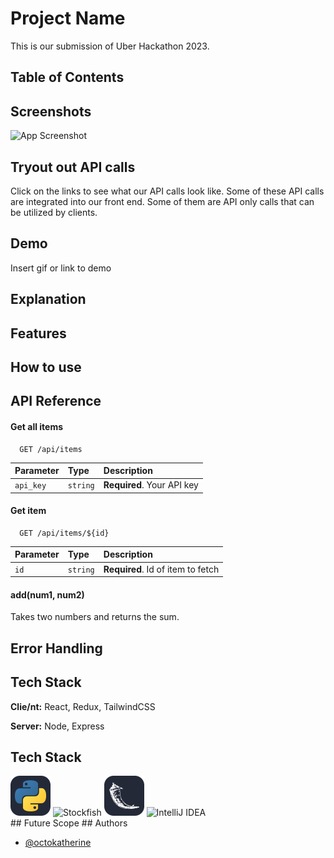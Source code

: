 # Project Name

This is our submission of Uber Hackathon 2023.
## Table of Contents
## Screenshots

![App Screenshot](https://via.placeholder.com/468x300?text=App+Screenshot+Here)


## Tryout out API calls
Click on the links to see what our API calls look like. Some of these API calls are integrated into our front end. Some of them are API only calls that can be utilized by clients.
## Demo

Insert gif or link to demo


## Explanation
## Features
## How to use
## API Reference

#### Get all items

```http
  GET /api/items
```

| Parameter | Type     | Description                |
| :-------- | :------- | :------------------------- |
| `api_key` | `string` | **Required**. Your API key |

#### Get item

```http
  GET /api/items/${id}
```

| Parameter | Type     | Description                       |
| :-------- | :------- | :-------------------------------- |
| `id`      | `string` | **Required**. Id of item to fetch |

#### add(num1, num2)

Takes two numbers and returns the sum.


## Error Handling
## Tech Stack

**Clie/nt:** React, Redux, TailwindCSS

**Server:** Node, Express

## Tech Stack
<div>
    <img src="https://raw.githubusercontent.com/tandpfun/skill-icons/59059d9d1a2c092696dc66e00931cc1181a4ce1f/icons/Python-Dark.svg" width="64" height="64" alt="Python">
    <img src="https://images.igdb.com/igdb/image/upload/t_cover_big_2x/ugtrhiksvdkmjekcbesf.jpg" width="64" height="64" alt="Stockfish">
    <img src="https://raw.githubusercontent.com/tandpfun/skill-icons/59059d9d1a2c092696dc66e00931cc1181a4ce1f/icons/Flask-Dark.svg" width="64" height="64" alt="Flask">
    <img src="https://raw.githubusercontent.com/vigneshsaravanakumar404/skill-icons/main/icons/Idea-Dark.svg" width="64" height="64" alt="IntelliJ IDEA">
</div>
## Future Scope
## Authors

- [@octokatherine](https://www.github.com/octokatherine)

